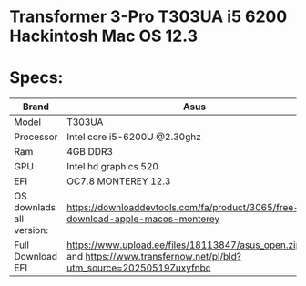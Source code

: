 # Transformer 3-Pro T303UA i5 6200 Hackintosh  Mac OS 12.3



# Specs:
| Brand | Asus |
| --- | --- |
| Model | T303UA |
| Processor | Intel core i5-6200U @2.30ghz|
| Ram | 4GB DDR3 |
| GPU | Intel hd graphics 520 |
|EFI| OC7.8 MONTEREY 12.3|
|OS downlads all version:|https://downloaddevtools.com/fa/product/3065/free-download-apple-macos-monterey|
|Full Download EFI|https://www.upload.ee/files/18113847/asus_open.zip.html and https://www.transfernow.net/pl/bld?utm_source=20250519Zuxyfnbc|


